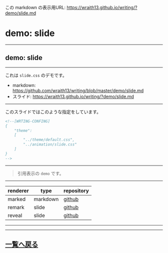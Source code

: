 <!--[NOWRITING]-->
<link rel="canonical" href="https://wraith13.github.io/writing/?demo/slide.md" />
この markdown の表示用URL: <a rel="canonical" href="https://wraith13.github.io/writing/?demo/slide.md">https://wraith13.github.io/writing/?demo/slide.md</a>
<!--[/NOWRITING]-->
<!--[WRTING-CONFING]
{
    "renderer": "remark",
    "theme":
    [
        "../theme/default.css",
        "../animation/slide.css"
    ]
}
-->
<!--
class: center, middle
-->

# demo:  slide

---

<!--
layout: true
-->

## demo: slide

---

これは `slide.css` のデモです。

- markdown: <https://github.com/wraith13/writing/blob/master/demo/slide.md>
- スライド: <https://wraith13.github.io/writing/?demo/slide.md>

---

このスライドではこのような指定をしています。

```HTML
<!--[WRTING-CONFING]
{
    "theme":
    [
        "../theme/default.css",
        "../animation/slide.css"
    ]
}
-->
```

---

> 引用表示の `demo` です。

---

| renderer | type     | repository                                      |
| -------- | -------- | ----------------------------------------------- |
| marked   | markdown | [github](https://github.com/markedjs/marked)    |
| remark   | slide    | [github](https://github.com/gnab/remark)        |
| reveal   | slide    | [github](https://github.com/hakimel/reveal.js/) |

---

<!--
layout: true
-->

---

<!--
class: center, middle
-->

## [一覧へ戻る](index.md)
